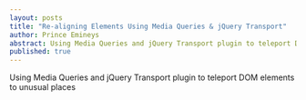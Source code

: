```yaml
---
layout: posts
title: "Re-aligning Elements Using Media Queries & jQuery Transport"
author: Prince Emineys
abstract: Using Media Queries and jQuery Transport plugin to teleport DOM elements to unusual places
published: true
---
```


Using Media Queries and jQuery Transport plugin to teleport DOM elements to unusual places
